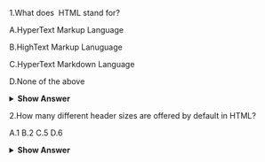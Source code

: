 1.What does  HTML stand for?

A.HyperText Markup Language

B.HighText Markup Lanuguage

C.HyperText Markdown Language

D.None of the above

<details>
<summary><b>Show Answer</b></summary>
<blockquote>

A

</blockquote>

<details>
<summary><b>Explanation</b></summary>
<blockquote>

HTML stands for HyperText Markup Language.

</blockquote>
</details>
</details>



2.How many different header sizes are offered by default in HTML?

A.1
B.2
C.5
D.6

<details>
<summary><b>Show Answer</b></summary>
<blockquote>

D

</blockquote>

<details>
<summary><b>Explanation</b></summary>
<blockquote>

6 headers are available in HTML by default ranging from h1 to h6

</blockquote>
</summary>
</details>

3.What is the default smallest header size for HTML?

A.h1
B.h2
C.h6
D.h4

<details>
<summary><b>Show Answer</b></summary>
<blockquote>

C

</blockquote>

<details>
<summary><b>Explanation</b></summary>
<blockquote>

h6 is the smallest header HTML by default.

</blockquote>
</summary>
</details>

4.What kinds of lists are there in HTML?

A.Ordered ,Unordered Lists

B.Bulleted,Numbered Lists

C.Named,Unnamed Lists

D.None of the above

<details>
<summary><b>Show Answer</b></summary>
<blockquote>

A

</blockquote>

<details>
<summary><b>Explanation</b></summary>
<blockquote>

The lists available in HTML are Ordered and Unordered List

</blockquote>
</summary>
</details>

5.How can I make an HTML sorted list?

A.<ul>

B.<ol>

C.<href>

D.<b>

<details>
<summary><b>Show Answer</b></summary>
<blockquote>

B

</blockquote>

<details>
<summary><b>Explanation</b></summary>
<blockquote>

An ordered list is created in HTML by using the <ol> tag

</blockquote>
</summary>
</details>

6.HTML files are saved by default with the extension?

A..html

B..h

C..ht

D.None of the above

<details>
<summary><b>Show Answer</b></summary>
<blockquote>

A

</blockquote>

<details>
<summary><b>Explanation</b></summary>
<blockquote>

HTML files are saved by the .html or .htm extension.

</blockquote>
</summary>
</details>

7.We enclose HTML tags within?

A./

B.<>

C."

D.'

<details>
<summary><b>Show Answer</b></summary>
<blockquote>

B

</blockquote>

<details>
<summary><b>Explanation</b></summary>
<blockquote>

HTML tags are enclosed within <> according to syntax.

</blockquote>
</summary>
</details>

8.What is the effect of the <b> tag?

A.It converts the text within it to bold font

B.It is used to write black-coloured font

C.It is used to change the font size

D.None of the above

<details>
<summary><b>Show Answer</b></summary>
<blockquote>

A

</blockquote>

<details>
<summary><b>Explanation</b></summary>
<blockquote>

<b> is used to convert the text within it to bold font.

</blockquote>
</summary>
</details>

9.Which of the following is correct about HTML?

A.HTML uses User Defined Tags

B.HTML uses tags defined within the language

C.Both A and B

D.None of the above

<details>
<summary><b>Show Answer</b></summary>
<blockquote>

B

</blockquote>

<details>
<summary><b>Explanation</b></summary>
<blockquote>

HTML can only use the tags defined within the language 

</blockquote>
</summary>
</details>

10.How to display preformatted text in HTML?

A.<p>

B.<pre>

C.<hr>

D.All of the above

<details>
<summary><b>Show Answer</b></summary>
<blockquote>

B

</blockquote>

<details>
<summary><b>Explanation</b></summary>
<blockquote>

<pre> tags is used to handle preformatted text in HTML.

</blockquote>
</summary>
</details>

11.Which of the following tags doesn't require a closing tag?

A.<br>

B.<hr>

C.Both A and B

D.None of the above

<details>
<summary><b>Show Answer</b></summary>
<blockquote>

C

</blockquote>

<details>
<summary><b>Explanation</b></summary>
<blockquote>

Both the <hr> and the <br> tag doesn’t require a closing tag.

</blockquote>
</summary>
</details>

12.What is meant by empty tag in HTML?

A.There is no such concept of an empty tag in html

B.An empty tag does not require a closing tag

C.An empty tag cannot have any content within it

D.None of the above

<details>
<summary><b>Show Answer</b></summary>
<blockquote>

B

<details>
<summary><b>Explanation</b></summary>
<blockquote>

In HTML,empty tags are those that don't require a closing tag for completion.

</blockquote>
</summary>
</details>

13.What are the attributes used to change the size of an image?

A.Width and height

B.Big and small

C.Top and bottom

D.None of the above

<details>
<summary><b>Show Answer</b></summary>
<blockquote>

A

<details>
<summary><b>Explanation</b></summary>
<blockquote>

Width and height attributes are used to change the size of an image.

</blockquote>
</summary>
</details>

14.Which attribute is used to provide a unique name to an HTML element?

A.id

B.class

C.type

D.None ofthe above

<details>
<summary><b>Show Answer</b></summary>
<blockquote>

A

<details>
<summary><b>Explanation</b></summary>
<blockquote>

An id is used to provide a unique name for an HTML element that can be used to identify it.

</blockquote>
</summary>
</details>

15.What is the function of the HTML style attribute?

A.It is used to add styles to an Html element

B.It is used to uniquely identify some specific styles of some element

C.Both A and B

D.None of the above

<details>
<summary><b>Show Answer</b></summary>
<blockquote>

A

</blockquote>

<details>
<summary><b>Explanation</b></summary>
<blockquote>

The HTML style attribute is used to add styles like font,color,and size to an HTML element.

</blockquote>
</summary>
</details>

16.Which of the following is the correct syntax for using the HTML style attribute?

A.<tagname style="property:value;">

B.<tagname style="property;">

C.<tagname style>

D.None of the above

<details>
<summary><b>Show Answer</b></summary>
<blockquote>

A

</blockquote>

<details>
<summary><b>Explanation</b></summary>
<blockquote>

The correct syntax for the style attribute is shown in otion A

</blockquote>
</summary>
</details>

17.Which HTML element is used to define description data?

A.<li>

B.<ol>

C.<dd>

D.<dl>

<details>
<summary><b>Show Answer</b></summary>
<blockquote>

C

</blockquote>

<details>
<summary><b>Explanation</b></summary>
<blockquote>

Description data is defined by <dd> tag.

</blockquote>
</summary>
</details>

18.Which of the following properties is used to change the font to text?

A.font-family

B.font-size

C.text-align

D.None of the above

<details>
<summary><b>Show Answer</b></summary>
<blockquote>

A

</blockquote>

<details>
<summary><b>Explanation</b></summary>
<blockquote>

The font-family property is used to change text font in HTML

</blockquote>
</summary>
</details>

19.How are quotations defined in HTML?

A.

B.

C.

D.

<details>
<summary><b>Show Answer</b></summary>
<blockquote>

C

<details>
<summary><b>Explanation</b></summary>
<blockquote>

The <blockquote> tag is used to define a section that is quoted from another source.

</blockquote>
</summary>
</details>

20.What tag is used to render an image on a webpage?

<details>
<summary><b>Show Answer</b></summary>
<blockquote>

A.img

B.src

C.image

D.None of the above

<details>
<summary><b>Show Answer</b></summary>
<blockquote>

A

</blockquote>

<details>
<summary><b>Explanation</b></summary>
<blockquote>

The img tag is used to display an image on a webpage.

</blockquote>
</summary>
</details>

21.Apart from <i> tag ,which of the following tag is used to render a text in italics?

A.<em>

B.<strong>

C.<b>

D.None of the above

<details>
<summary><b>Show Answer</b></summary>
<blockquote>

A

<details>
<summary><b>Explanation</b></summary>
<blockquote>

The <em> tag is used to emphasize text,which puts same effect <i> tag.

</blockquote>
</summary>
</details>

22.What is the correct syntax to write an HTML comment?

A.<!--Comment-->

B.//Comment

C.#Comment

D./*Comment*/

<details>
<summary><b>Show Answer</b></summary>
<blockquote>

A

</blockquote>

<details>
<summary><b>Explanation</b></summary>
<blockquote>

The Correct syntax of writing an HTML comment is <!Comment>

</blockquote>
</summary>
</details>
 
23.Colours are defined in HTML using?

A.RGB values 

B.HEX values

C.RGBA values 

D.All of the above 

<details>
<summary><b>Show Answer</b></summary>
<blockquote>

D

</blockquote>

<details>
<summary><b>Explanation</b></summary>
<blockquote>

Colours are defined using RGB,HEX,RGBA,HSLA values or with predefined 

</blockquote>
</summary>
</details>

24.Which property is used to set colours in HTML?

A.color

B.background-color

C.font-color

D.text-color

<details>
<summary><b>Show Answer</b></summary>
<blockquote>

A

</blockquote>

<details>
<summary><b>Explanation</b></summary>
<blockquote>

The color property is used to set and change colours in HTML.

</blockquote>
</summary>
</details>

25.What are the types of unordered lists in HTML?

A.Circle,square,disc

B.Triangle,square,disc

C.Triangle,circle,disc

D.All of the above

<details>
<summary><b>Show Answer</b></summary>
<blockquote>

A

</blockquote>

<details>
<summary><b>Explanation</b></summary>
<blockquote>

The unordered lists in HTML can form bullets of form circle,square and disc.

</blockquote>
</summary>
</details>

